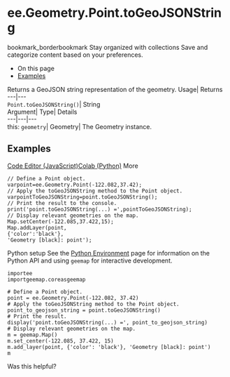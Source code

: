  
#  ee.Geometry.Point.toGeoJSONString 
bookmark_borderbookmark Stay organized with collections  Save and categorize content based on your preferences.
  * On this page
  * [Examples](https://developers.google.com/earth-engine/apidocs/ee-geometry-point-togeojsonstring#examples)


Returns a GeoJSON string representation of the geometry. 
Usage| Returns  
---|---  
`Point.toGeoJSONString()`| String  
Argument| Type| Details  
---|---|---  
this: `geometry`| Geometry| The Geometry instance.  
## Examples
[Code Editor (JavaScript)](https://developers.google.com/earth-engine/apidocs/ee-geometry-point-togeojsonstring#code-editor-javascript-sample)[Colab (Python)](https://developers.google.com/earth-engine/apidocs/ee-geometry-point-togeojsonstring#colab-python-sample) More
```
// Define a Point object.
varpoint=ee.Geometry.Point(-122.082,37.42);
// Apply the toGeoJSONString method to the Point object.
varpointToGeoJSONString=point.toGeoJSONString();
// Print the result to the console.
print('point.toGeoJSONString(...) =',pointToGeoJSONString);
// Display relevant geometries on the map.
Map.setCenter(-122.085,37.422,15);
Map.addLayer(point,
{'color':'black'},
'Geometry [black]: point');
```
Python setup
See the [ Python Environment](https://developers.google.com/earth-engine/guides/python_install) page for information on the Python API and using `geemap` for interactive development.
```
importee
importgeemap.coreasgeemap
```
```
# Define a Point object.
point = ee.Geometry.Point(-122.082, 37.42)
# Apply the toGeoJSONString method to the Point object.
point_to_geojson_string = point.toGeoJSONString()
# Print the result.
display('point.toGeoJSONString(...) =', point_to_geojson_string)
# Display relevant geometries on the map.
m = geemap.Map()
m.set_center(-122.085, 37.422, 15)
m.add_layer(point, {'color': 'black'}, 'Geometry [black]: point')
m
```

Was this helpful?
